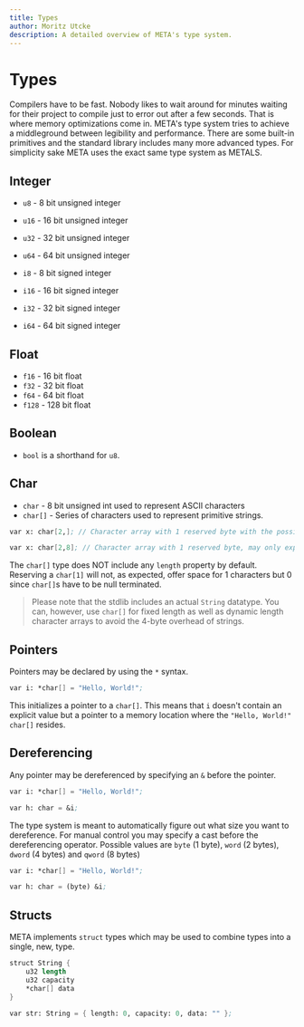 ```yaml
---
title: Types
author: Moritz Utcke
description: A detailed overview of META's type system.
---
```

# Types

Compilers have to be fast. Nobody likes to wait around for minutes waiting for their project to compile just to error out after a few seconds. That is where memory optimizations come in. META's type system tries to achieve a middleground between legibility and performance.
There are some built-in primitives and the standard library includes many more advanced types. For simplicity sake META uses the exact same type system as METALS.

## Integer

- `u8` -   8 bit unsigned integer
- `u16` - 16 bit unsigned integer
- `u32` - 32 bit unsigned integer
- `u64` - 64 bit unsigned integer

- `i8` -   8 bit signed integer
- `i16` - 16 bit signed integer
- `i32` - 32 bit signed integer
- `i64` - 64 bit signed integer

## Float

- `f16` - 16 bit float
- `f32` - 32 bit float
- `f64` - 64 bit float
- `f128` - 128 bit float

## Boolean

- `bool` is a shorthand for `u8`.

## Char

- `char` - 8 bit unsigned int used to represent ASCII characters
- `char[]` - Series of characters used to represent primitive strings.

```meta
var x: char[2,]; // Character array with 1 reserved byte with the possiblity of expanding indefinitely

var x: char[2,8]; // Character array with 1 reserved byte, may only expand up to 8 bytes.
```

The `char[]` type does NOT include any `length` property by default. Reserving a `char[1]` will not, as expected, offer space for 1 characters but 0 since `char[]`s have to be null terminated.

> Please note that the stdlib includes an actual `String` datatype. You can, however, use `char[]` for fixed length as well as dynamic length character arrays to avoid the 4-byte  overhead of strings.

## Pointers

Pointers may be declared by using the `*` syntax.

```meta
var i: *char[] = "Hello, World!";
```

This initializes a pointer to a `char[]`. This means that `i` doesn't contain an explicit value but a pointer to a memory location where the `"Hello, World!"` `char[]` resides.

## Dereferencing

Any pointer may be dereferenced by specifying an `&` before the pointer.

```meta
var i: *char[] = "Hello, World!";

var h: char = &i;
```

The type system is meant to automatically figure out what size you want to dereference. For manual control you may specify a cast before the dereferencing operator. Possible values are `byte` (1 byte), `word` (2 bytes), `dword` (4 bytes) and `qword` (8 bytes)

```meta
var i: *char[] = "Hello, World!";

var h: char = (byte) &i;
```

## Structs
META implements `struct` types which may be used to combine types into a single, new, type.

```meta
struct String {
	u32 length
	u32 capacity
	*char[] data 
}

var str: String = { length: 0, capacity: 0, data: "" };
```